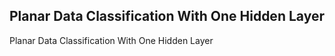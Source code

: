

Planar Data Classification With One Hidden Layer
------------------------------------------------
Planar Data Classification With One Hidden Layer
